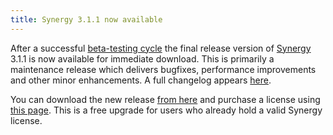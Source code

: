 ```yaml
---
title: Synergy 3.1.1 now available
---
```


After a successful [beta-testing cycle](http://lists.wincent.com/pipermail/synergy-beta/2007-March/000006.html) the final release version of [Synergy](http://synergy.wincent.com) 3.1.1 is now available for immediate download. This is primarily a maintenance release which delivers bugfixes, performance improvements and other minor enhancements. A full changelog appears [here](http://www.wincent.com/a/products/synergy-classic/history/#3.1.1).

You can download the new release [from here](http://www.wincent.com/download.php?item=SynergyJaguar.dmg) and purchase a license using [this page](https://secure.wincent.com/a/products/synergy-classic/purchase/). This is a free upgrade for users who already hold a valid Synergy license.
